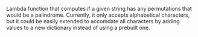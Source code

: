 Lambda function that computes if a given string has any permutations that would be a palindrome.
Currently, it only accepts alphabetical characters, but it could be easily extended to accomdate all characters by adding values to a new dictionary instead of using a prebuilt one.
